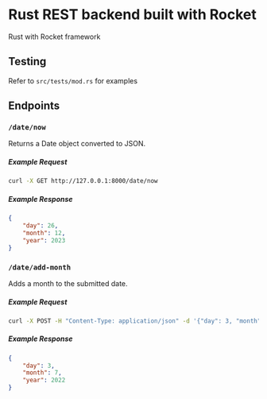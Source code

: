 # Rust REST backend built with Rocket

Rust with Rocket framework

## Testing

Refer to `src/tests/mod.rs` for examples

## Endpoints

### `/date/now`

Returns a Date object converted to JSON.

##### Example Request

```bash
curl -X GET http://127.0.0.1:8000/date/now
```

##### Example Response

```json
{
    "day": 26,
    "month": 12,
    "year": 2023
}
```

### `/date/add-month`

Adds a month to the submitted date.

##### Example Request

```bash
curl -X POST -H "Content-Type: application/json" -d '{"day": 3, "month": 6, "year": 2022}' http://127.0.0.1:8000/date/add-month
```

##### Example Response

```json
{
    "day": 3,
    "month": 7,
    "year": 2022
}
```
